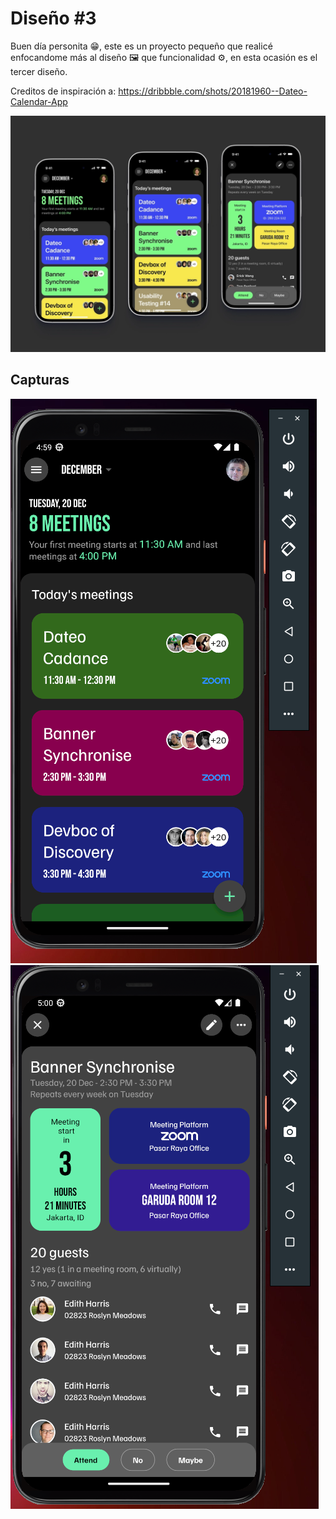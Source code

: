 # Diseño #3

Buen día personita 😁, este es un proyecto pequeño que realicé enfocandome más al diseño 🖼️ que funcionalidad ⚙️, en esta ocasión es el tercer diseño.

Creditos de inspiración a: https://dribbble.com/shots/20181960--Dateo-Calendar-App

![](/assets/images/inspiration.jpg)
## Capturas

![image](/assets/images/image_1.png)
![image](/assets/images/image_2.png)
